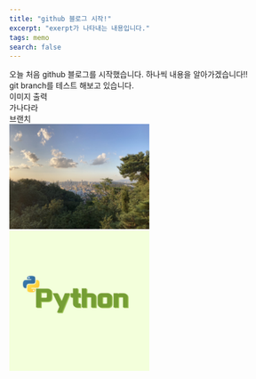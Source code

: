 ```yaml
---
title: "github 블로그 시작!"
excerpt: "exerpt가 나타내는 내용입니다."
tags: memo
search: false
---
```


오늘 처음 github 블로그를 시작했습니다.
하나씩 내용을 알아가겠습니다!!<br>
git branch를 테스트 해보고 있습니다.<br>
이미지 출력<br>
가나다라<br>
브랜치
<br>
<img src="../images/2022-02-14-start/sky.jpg" width="50%" height="50%">
<img src="../images/2022-02-14-start/python.jpg" width="50%" height="50%">
